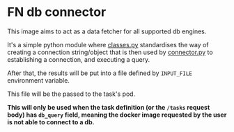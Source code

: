 # FN db connector

This image aims to act as a data fetcher for all supported db engines.

It's a simple python module where [classes.py](./classes.py) standardises the way of creating a connection string/object that is then used by [connector.py](./connector.py) to establishing a connection, and executing a query.

After that, the results will be put into a file defined by `INPUT_FILE` environment variable.

This file will be the passed to the task's pod.

__This will only be used when the task definition (or the `/tasks` request body) has `db_query` field, meaning the docker image requested by the user is not able to connect to a db.__
